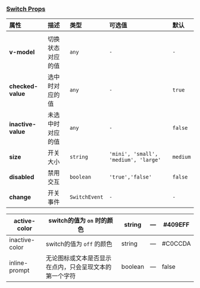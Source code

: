 ### [Switch Props](https://vue.miaya.art/zh-cn/components/switch#switchprops)

| 属性               | 描述             | 类型          | 可选值                               | 默认     |
| :----------------- | :--------------- | :------------ | :----------------------------------- | :------- |
|                    |                  |               |                                      |          |
| **v-model**        | 切换状态对应的值 | `any`         | `-`                                  | `-`      |
| **checked-value**  | 选中时对应的值   | `any`         | `-`                                  | `true`   |
| **inactive-value** | 未选中时对应的值 | `any`         | `-`                                  | `false`  |
| **size**           | 开关大小         | `string`      | `'mini', 'small', 'medium', 'large'` | `medium` |
| **disabled**       | 禁用交互         | `boolean`     | `'true','false'`                     | `false`  |
| **change**         | 开关事件         | `SwitchEvent` | `-`                                  | `-`      |

| active-color   | switch的值为 `on` 时的颜色                             | string  | —    | #409EFF |
| -------------- | ------------------------------------------------------ | ------- | ---- | ------- |
| inactive-color | switch的值为 `off` 的颜色                              | string  | —    | #C0CCDA |
| inline-prompt  | 无论图标或文本是否显示在点内，只会呈现文本的第一个字符 | boolean | —    | false   |

